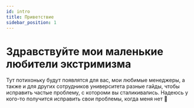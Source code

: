 ```yaml
---
id: intro
title: Приветствие
sidebar_position: 1
---
```


# Здравствуйте мои маленькие любители экстримизма

Тут потихоньку будут появлятся для вас, мои любимые менеджеры, а также и для других сотрудников университета разные гайды, чтобы исправить частые проблему, с котороми вы сталикивались. Надеюсь у кого-то получится исправить свои проблемы, когда меня нет 🥰
